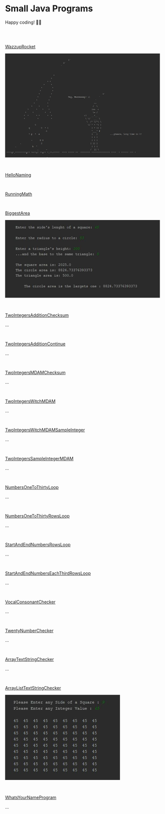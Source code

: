 # Small Java Programs

Happy coding! 🌴🤓

<br>
<br>

[WazzupRocket](https://github.com/evajavadev/SmallJavaPrograms/blob/master/WazzupRocket.java)

![wazzup rocket](/images/wazzuprocket.jpg)

<br>

[HelloNaming](https://github.com/evajavadev/SmallJavaPrograms/blob/master/Task01_HelloNaming.java)

<br>

[RunningMath](https://github.com/evajavadev/SmallJavaPrograms/blob/master/Task02_RunningMath.java)

<br>

[BiggestArea](https://github.com/evajavadev/SmallJavaPrograms/blob/master/Task03_BiggestArea.java)

![biggest area](/images/task03biggestarea.jpg)

<br>

[TwoIntegersAdditionChecksum](https://github.com/evajavadev/SmallJavaPrograms/blob/master/x.java)

...

<br>

[TwoIntegersAdditionContinue](https://github.com/evajavadev/SmallJavaPrograms/blob/master/x.java)

...

<br>

[TwoIntegersMDAMChecksum](https://github.com/evajavadev/SmallJavaPrograms/blob/master/x.java)

...

<br>

[TwoIntegersWitchMDAM](https://github.com/evajavadev/SmallJavaPrograms/blob/master/x.java)

...

<br>

[TwoIntegersWitchMDAMSampleInteger](https://github.com/evajavadev/SmallJavaPrograms/blob/master/x.java)

...

<br>

[TwoIntegersSampleIntegerMDAM](https://github.com/evajavadev/SmallJavaPrograms/blob/master/x.java)

...

<br>

[NumbersOneToThirtyLoop](https://github.com/evajavadev/SmallJavaPrograms/blob/master/x.java)

...

<br>

[NumbersOneToThirtyRowsLoop](https://github.com/evajavadev/SmallJavaPrograms/blob/master/x.java)

...

<br>

[StartAndEndNumbersRowsLoop](https://github.com/evajavadev/SmallJavaPrograms/blob/master/x.java)

...

<br>

[StartAndEndNumbersEachThirdRowsLoop](https://github.com/evajavadev/SmallJavaPrograms/blob/master/x.java)

...

<br>

[VocalConsonantChecker](https://github.com/evajavadev/SmallJavaPrograms/blob/master/x.java)

...

<br>

[TwentyNumberChecker](https://github.com/evajavadev/SmallJavaPrograms/blob/master/x.java)

...

<br>

[ArrayTextStringChecker](https://github.com/evajavadev/SmallJavaPrograms/blob/master/x.java)

...

<br>

[ArrayListTextStringChecker](https://github.com/evajavadev/SmallJavaPrograms/blob/master/x.java)

![array list checker](/images/task10arraylisttextstringchecker.jpg)  

<br>

[WhatsYourNameProgram](https://github.com/evajavadev/SmallJavaPrograms/blob/master/x.java)

... 